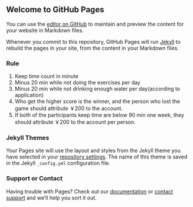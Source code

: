 ## Welcome to GitHub Pages

You can use the [editor on GitHub](https://github.com/ec-league/Keep-fit/edit/master/index.md) to maintain and preview the content for your website in Markdown files.

Whenever you commit to this repository, GitHub Pages will run [Jekyll](https://jekyllrb.com/) to rebuild the pages in your site, from the content in your Markdown files.

### Rule

1. Keep time count in minute
2. Minus 20 min while not doing the exercises per day
3. Minus 20 min while not drinking enough water per day(according to  application)
4. Who get the higher score is the winner, and the person who lost the game should attribute ￥200 to the account.
5. If both of the participants keep time are below 90 min one week, they should attribute ￥200 to the account per person.

### Jekyll Themes

Your Pages site will use the layout and styles from the Jekyll theme you have selected in your [repository settings](https://github.com/ec-league/Keep-fit/settings). The name of this theme is saved in the Jekyll `_config.yml` configuration file.

### Support or Contact

Having trouble with Pages? Check out our [documentation](https://help.github.com/categories/github-pages-basics/) or [contact support](https://github.com/contact) and we’ll help you sort it out.
